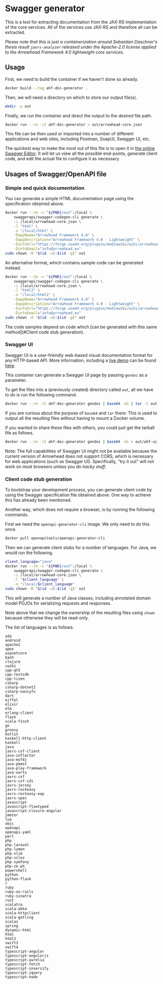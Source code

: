 # Swagger generator

This is a tool for extracting documentation from the JAX-RS implementation of
the core services. All of the services use JAX-RS and therefore all can be
extracted.

_Please note that this is just a containerization around Sebastian Daschner's
thesis result `jaxrs-analyzer` released under the Apache-2.0 license applied to
the Arrowhead Framework 4.0 lightweight core services._

## Usage

First, we need to build the container if we haven't done so already.

```bash
docker build --tag ahf-doc-generator .
```

Then, we will need a directory on which to store our output file(s).

```bash
mkdir -p out
```

Finally, we run the container and direct the output to the desired file path.

```bash
docker run --rm -it ahf-doc-generator > out/arrowhead-core.json
```

This file can be then used or imported into a number of different 
applications and web sites, including Postman, SoapUI, Swagger UI, etc.

The quickest way to make the most out of this file is to open it in [the online 
Swagger Editor](https://editor.swagger.io/). It will let us view all the 
possible end-points, generate client code, and edit the actual file to 
configure it as necessary.

## Usages of Swagger/OpenAPI file

### Simple and quick documentation
You can generate a simple HTML documentation page using the specification 
obtained above.

```bash
docker run --rm -v "${PWD}/out":/local \
    swaggerapi/swagger-codegen-cli generate \
    -i /local/arrowhead-core.json \
    -l "html" \
    -o "/local/html" \
    -DappName="Arrowhead Framework 4.0" \
    -DappDescription="Arrowhead Framework 4.0 - Lightweight" \
    -DinfoUrl="https://forge.soa4d.org/plugins/mediawiki/wiki/arrowhead-f/index.php/Arrowhead_Framework_Wiki" \
    -DinfoEmail="info@arrowhead.eu"
sudo chown -R "$(id -u):$(id -g)" out
```

An alternative format, which contains sample code can be generated instead.

```bash
docker run --rm -v "${PWD}/out":/local \
    swaggerapi/swagger-codegen-cli generate \
    -i /local/arrowhead-core.json \
    -l "html2" \
    -o "/local/html2" \
    -DappName="Arrowhead Framework 4.0" \
    -DappDescription="Arrowhead Framework 4.0 - Lightweight" \
    -DinfoUrl="https://forge.soa4d.org/plugins/mediawiki/wiki/arrowhead-f/index.php/Arrowhead_Framework_Wiki" \
    -DinfoEmail="info@arrowhead.eu"
sudo chown -R "$(id -u):$(id -g)" out
```

The code samples depend on code which [can be generated with this same 
method](#Client code stub generation). 

### Swagger UI

Swagger UI is a user-friendly web-based visual documentation format for any
HTTP-based API. More information, including a [live
demo](https://petstore.swagger.io/) can be found
[here](https://swagger.io/tools/swagger-ui/).

This container can generate a Swagger UI page by passing `gendoc` as a
parameter.

To get the files into a (previously created) directory called `out`, all we have
to do is run the following command.

```bash
docker run --rm -it ahf-doc-generator gendoc | base64 -di | tar -C out -xf -
```

If you are curious about the purpose of `base64` and `tar` there: This is 
used to output all the resulting files without having to mount a Docker 
volume.

If you wanted to share these files with others, you could just get the 
tarball file as follows.

```bash
docker run --rm -it ahf-doc-generator gendoc | base64 -di > out/ahf-ui.tar
```

Note: The full capabilities of Swagger UI might not be available because the 
current version of Arrowhead does not support CORS, which is necessary for 
web applications (such as Swagger UI). Specifically, "try it out" will not 
work on most browsers unless you do _hacky stuff_.

### Client code stub generation
To bootstrap your development process, you can generate client code by using 
the Swagger specification file obtained above. One way to achieve this has 
already been mentioned.

Another way, which does not require a browser, is by running the following 
commands.

First we need the `openapi-generator-cli` image. We only need to do this once.

```bash
docker pull openapitools/openapi-generator-cli
```

Then we can generate client stubs for a number of languages. For Java, we 
would run the following.

```bash
client_language="java"
docker run --rm -v "${PWD}/out":/local \
    swaggerapi/swagger-codegen-cli generate \
    -i /local/arrowhead-core.json \
    -l "$client_language" \
    -o "/local/$client_language"
sudo chown -R "$(id -u):$(id -g)" out
```

This will generate a number of Java classes, including annotated domain model
POJOs for serializing requests and responses.

Note above that we change the ownership of the resulting files using `chown`
because otherwise they will be read-only.

The list of languages is as follows.

```
ada
android
apache2
apex
aspnetcore
bash
clojure
cwiki
cpp-qt5
cpp-restsdk
cpp-tizen
csharp
csharp-dotnet2
csharp-nancyfx
dart
eiffel
elixir
elm
erlang-client
flash
scala-finch
go
groovy
kotlin
haskell-http-client
haskell
java
jaxrs-cxf-client
java-inflector
java-msf4j
java-pkmst
java-play-framework
java-vertx
jaxrs-cxf
jaxrs-cxf-cdi
jaxrs-jersey
jaxrs-resteasy
jaxrs-resteasy-eap
jaxrs-spec
javascript
javascript-flowtyped
javascript-closure-angular
jmeter
lua
objc
openapi
openapi-yaml
perl
php
php-laravel
php-lumen
php-slim
php-silex
php-symfony
php-ze-ph
powershell
python
python-flask
r
ruby
ruby-on-rails
ruby-sinatra
rust
scalatra
scala-akka
scala-httpclient
scala-gatling
scalaz
spring
dynamic-html
html
html2
swift3
swift4
typescript-angular
typescript-angularjs
typescript-aurelia
typescript-fetch
typescript-inversify
typescript-jquery
typescript-node
```



